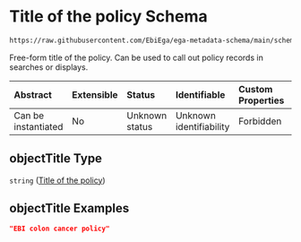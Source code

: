 # Title of the policy Schema

```txt
https://raw.githubusercontent.com/EbiEga/ega-metadata-schema/main/schemas/EGA.policy.json#/properties/objectTitle
```

Free-form title of the policy. Can be used to call out policy records in searches or displays.

| Abstract            | Extensible | Status         | Identifiable            | Custom Properties | Additional Properties | Access Restrictions | Defined In                                                                   |
| :------------------ | :--------- | :------------- | :---------------------- | :---------------- | :-------------------- | :------------------ | :--------------------------------------------------------------------------- |
| Can be instantiated | No         | Unknown status | Unknown identifiability | Forbidden         | Allowed               | none                | [EGA.policy.json\*](../../../schemas/EGA.policy.json "open original schema") |

## objectTitle Type

`string` ([Title of the policy](ega-16-properties-title-of-the-policy.md))

## objectTitle Examples

```json
"EBI colon cancer policy"
```
